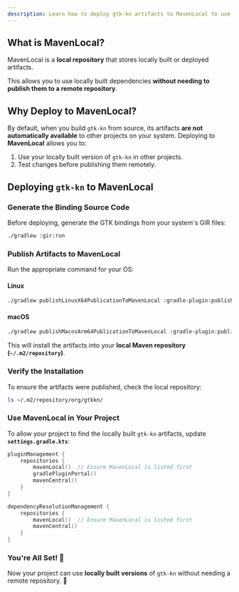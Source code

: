 ```yaml
---
description: Learn how to deploy gtk-kn artifacts to MavenLocal to use locally built versions in your projects.
---
```


## What is MavenLocal?

MavenLocal is a **local repository** that stores locally built or deployed artifacts.

This allows you to use locally built dependencies **without needing to publish them to a remote repository**.

## Why Deploy to MavenLocal?

By default, when you build `gtk-kn` from source, its artifacts **are not automatically available** to other projects on
your system.
Deploying to **MavenLocal** allows you to:

1. Use your locally built version of `gtk-kn` in other projects.
2. Test changes before publishing them remotely.

## Deploying `gtk-kn` to MavenLocal

### Generate the Binding Source Code

Before deploying, generate the GTK bindings from your system's GIR files:

```bash
./gradlew :gir:run
```

### Publish Artifacts to MavenLocal

Run the appropriate command for your OS:

#### Linux

```bash
./gradlew publishLinuxX64PublicationToMavenLocal :gradle-plugin:publishToMavenLocal
```

#### macOS

```bash
./gradlew publishMacosArm64PublicationToMavenLocal :gradle-plugin:publishToMavenLocal
```

This will install the artifacts into your **local Maven repository (`~/.m2/repository`)**.

### Verify the Installation

To ensure the artifacts were published, check the local repository:

```bash
ls ~/.m2/repository/org/gtkkn/
```

### Use MavenLocal in Your Project

To allow your project to find the locally built `gtk-kn` artifacts, update **`settings.gradle.kts`**:

```kotlin
pluginManagement {
    repositories {
        mavenLocal()  // Ensure MavenLocal is listed first
        gradlePluginPortal()
        mavenCentral()
    }
}

dependencyResolutionManagement {
    repositories {
        mavenLocal()  // Ensure MavenLocal is listed first
        mavenCentral()
    }
}
```

### You're All Set! 🚀

Now your project can use **locally built versions** of `gtk-kn` without needing a remote repository. 🎉
